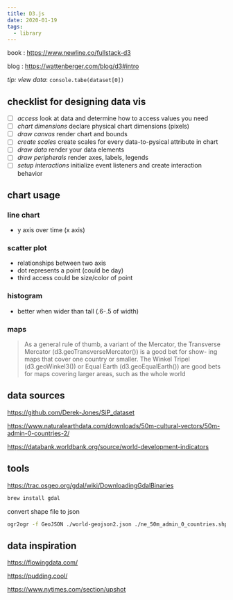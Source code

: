 ```yaml
---
title: D3.js
date: 2020-01-19
tags:
  - library
---
```


book : https://www.newline.co/fullstack-d3

blog : https://wattenberger.com/blog/d3#intro

_tip: view data_: `console.tabe(dataset[0])`

## checklist for designing data vis

- [ ] _access_ look at data and determine how to access values you need
- [ ] _chart dimensions_ declare physical chart dimensions (pixels)
- [ ] _draw canvas_ render chart and bounds
- [ ] _create scales_ create scales for every data-to-pysical attribute in chart
- [ ] _draw data_ render your data elements
- [ ] _draw peripherals_ render axes, labels, legends
- [ ] _setup interactions_ initialize event listeners and create interaction behavior

## chart usage

### line chart

- y axis over time (x axis)

### scatter plot

- relationships between two axis
- dot represents a point (could be day)
- third access could be size/color of point

### histogram

- better when wider than tall (.6-.5 of width)

### maps

> As a general rule of thumb, a variant of the Mercator, the Transverse Mercator (d3.geoTransverseMercator()) is a good bet for show- ing maps that cover one country or smaller. The Winkel Tripel (d3.geoWinkel3()) or Equal Earth (d3.geoEqualEarth()) are good bets for maps covering larger areas, such as the whole world

## data sources

https://github.com/Derek-Jones/SiP_dataset

https://www.naturalearthdata.com/downloads/50m-cultural-vectors/50m-admin-0-countries-2/

https://databank.worldbank.org/source/world-development-indicators

## tools

https://trac.osgeo.org/gdal/wiki/DownloadingGdalBinaries

```bash
brew install gdal
```

convert shape file to json

```bash
ogr2ogr -f GeoJSON ./world-geojson2.json ./ne_50m_admin_0_countries.shp
```

## data inspiration

https://flowingdata.com/

https://pudding.cool/

https://www.nytimes.com/section/upshot
